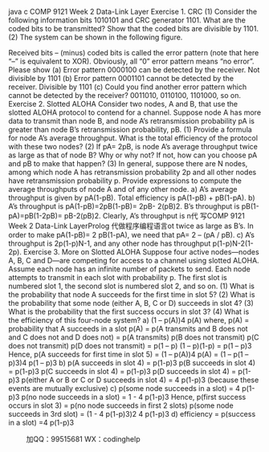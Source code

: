 java c
COMP 9121 Week 2
Data-Link Layer
Exercise 1. CRC
(1) Consider the following information bits 1010101 and CRC generator 1101. What are the coded bits to be transmitted? Show that the coded bits are divisible by 1101.
(2) The system can be shown in the following figure.

Received bits – (minus) coded bits is called the error pattern (note that here “–” is equivalent to XOR). Obviously, all “0” error pattern means “no error”.
Please show
(a) Error pattern 0000100 can be detected by the receiver.
Not divisible by 1101
(b) Error pattern 0001101 cannot be detected by the receiver.
Divisible by 1101
(c) Could you find another error pattern which cannot be detected by the receiver?
0011010, 0110100, 1101000, so on.
Exercise 2. Slotted ALOHA
Consider two nodes, A and B, that use the slotted ALOHA protocol to contend for a channel. Suppose node A has more data to transmit than node B, and node A’s retransmission probability pA is greater than node B’s retransmission probability, pB.
(1) Provide a formula for node A’s average throughput. What is the total efficiency of the protocol with these two nodes?
(2) If pA= 2pB, is node A’s average throughput twice as large as that of node B? Why or why not? If not, how can you choose pA and pB to make that happen?
(3) In general, suppose there are N nodes, among which node A has retransmission probability 2p and all other nodes have retransmission probability p. Provide expressions to compute the average throughputs of node A and of any other node.
a) A’s average throughput is given by pA(1-pB). Total efficiency is pA(1-pB) + pB(1-pA).
b) A’s throughput is pA(1-pB)=2pB(1-pB)= 2pB- 2(pB)2. B’s throughput is pB(1-pA)=pB(1-2pB)= pB-2(pB)2. Clearly, A’s throughput is n代 写COMP 9121 Week 2  Data-Link LayerProlog
代做程序编程语言ot twice as large as B’s. In order to make pA(1-pB)= 2 pB(1-pA), we need that pA= 2 – (pA / pB).
c) A’s throughput is 2p(1-p)N-1, and any other node has throughput p(1-p)N-2(1-2p).
Exercise 3. More on Slotted ALOHA
Suppose four active nodes—nodes A, B, C and D—are competing for access to a channel using slotted ALOHA. Assume each node has an infinite number of packets to send. Each node attempts to transmit in each slot with probability p. The first slot is numbered slot 1, the second slot is numbered slot 2, and so on.
(1) What is the probability that node A succeeds for the first time in slot 5?
(2) What is the probability that some node (either A, B, C or D) succeeds in slot 4?
(3) What is the probability that the first success occurs in slot 3?
(4) What is the efficiency of this four-node system?
a) (1 – p(A))4 p(A) where, p(A) = probability that A succeeds in a slot p(A) = p(A transmits and B does not and C does not and D does not) = p(A transmits) p(B does not transmit) p(C does not transmit) p(D does not transmit) = p(1 – p) (1 – p)(1-p) = p(1 – p)3 Hence, p(A succeeds for first time in slot 5) = (1 – p(A))4 p(A) = (1 – p(1 – p)3)4 p(1 – p)3
b) p(A succeeds in slot 4) = p(1-p)3 p(B succeeds in slot 4) = p(1-p)3 p(C succeeds in slot 4) = p(1-p)3 p(D succeeds in slot 4) = p(1-p)3 p(either A or B or C or D succeeds in slot 4) = 4 p(1-p)3 (because these events are mutually exclusive)
c) p(some node succeeds in a slot) = 4 p(1-p)3 p(no node succeeds in a slot) = 1 - 4 p(1-p)3 Hence, p(first success occurs in slot 3) = p(no node succeeds in first 2 slots) p(some node succeeds in 3rd slot) = (1 - 4 p(1-p)3)2 4 p(1-p)3
d) efficiency = p(success in a slot) =4 p(1-p)3





         
加QQ：99515681  WX：codinghelp
